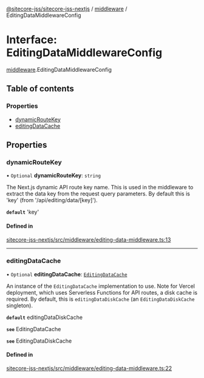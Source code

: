 [@sitecore-jss/sitecore-jss-nextjs](../README.md) / [middleware](../modules/middleware.md) / EditingDataMiddlewareConfig

# Interface: EditingDataMiddlewareConfig

[middleware](../modules/middleware.md).EditingDataMiddlewareConfig

## Table of contents

### Properties

- [dynamicRouteKey](middleware.EditingDataMiddlewareConfig.md#dynamicroutekey)
- [editingDataCache](middleware.EditingDataMiddlewareConfig.md#editingdatacache)

## Properties

### dynamicRouteKey

• `Optional` **dynamicRouteKey**: `string`

The Next.js dynamic API route key name. This is used in the middleware to extract the data
key from the request query parameters. By default this is 'key' (from '/api/editing/data/[key]').

**`default`** 'key'

#### Defined in

[sitecore-jss-nextjs/src/middleware/editing-data-middleware.ts:13](https://github.com/Sitecore/jss/blob/1db69b67/packages/sitecore-jss-nextjs/src/middleware/editing-data-middleware.ts#L13)

___

### editingDataCache

• `Optional` **editingDataCache**: [`EditingDataCache`](middleware.EditingDataCache.md)

An instance of the `EditingDataCache` implementation to use.
Note for Vercel deployment, which uses Serverless Functions for API routes, a disk cache is required.
By default, this is `editingDataDiskCache` (an `EditingDataDiskCache` singleton).

**`default`** editingDataDiskCache

**`see`** EditingDataCache

**`see`** EditingDataDiskCache

#### Defined in

[sitecore-jss-nextjs/src/middleware/editing-data-middleware.ts:22](https://github.com/Sitecore/jss/blob/1db69b67/packages/sitecore-jss-nextjs/src/middleware/editing-data-middleware.ts#L22)
